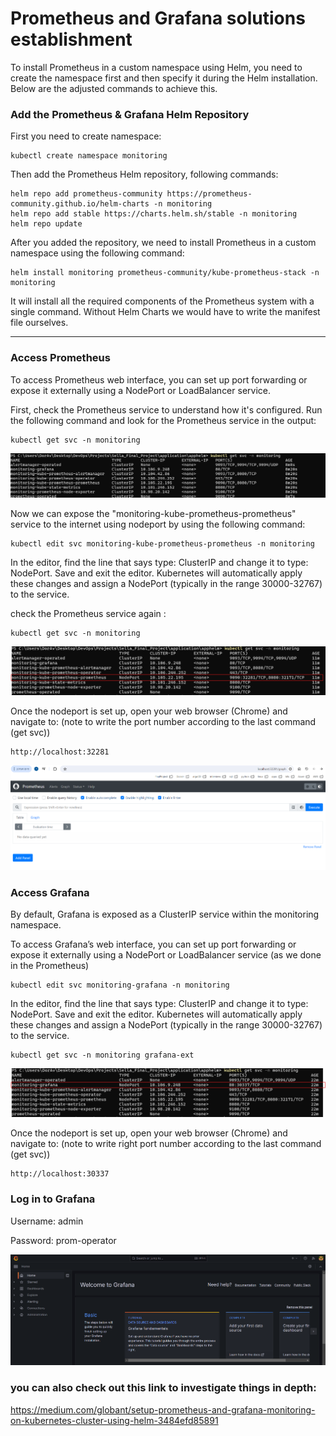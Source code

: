 # Prometheus and Grafana solutions establishment
To install Prometheus in a custom namespace using Helm, you need to create the namespace first and then specify it during the Helm installation. Below are the adjusted commands to achieve this.
### Add the Prometheus & Grafana Helm Repository

First you need to create namespace:
```
kubectl create namespace monitoring
```
Then add the Prometheus Helm repository, following commands:
```
helm repo add prometheus-community https://prometheus-community.github.io/helm-charts -n monitoring
helm repo add stable https://charts.helm.sh/stable -n monitoring
helm repo update
```

After you added the repository, we need to install Prometheus in a custom namespace using the following command:
```
helm install monitoring prometheus-community/kube-prometheus-stack -n monitoring
```
It will install all the required components of the Prometheus system with a single command. Without Helm Charts we would have to write the manifest file ourselves.

---------- 
### Access Prometheus 
To access Prometheus web interface, you can set up port forwarding or expose it externally using a NodePort or LoadBalancer service.

First, check the Prometheus service to understand how it's configured. Run the following command and look for the Prometheus service in the output:
```
kubectl get svc -n monitoring 
```

![alt text](photos/prometoues-before.png)


Now we can expose the "monitoring-kube-prometheus-prometheus" service to the internet using nodeport by using the following command: 
```
kubectl edit svc monitoring-kube-prometheus-prometheus -n monitoring
```
In the editor, find the line that says type: ClusterIP and change it to type: NodePort. Save and exit the editor. Kubernetes will automatically apply these changes and assign a NodePort (typically in the range 30000-32767) to the service.

check the Prometheus service again : 
```
kubectl get svc -n monitoring 
```
![alt text](photos/prometoues-after.png)

Once the nodeport is set up, open your web browser (Chrome) and navigate to: (note to write the port number according to the last command (get svc))
```
http://localhost:32281
```
![alt text](photos/prometoues-ui.png)


### Access Grafana
By default, Grafana is exposed as a ClusterIP service within the monitoring namespace. 

To access Grafana’s web interface, you can set up port forwarding or expose it externally using a NodePort or LoadBalancer service (as we done in the Prometheus)
```
kubectl edit svc monitoring-grafana -n monitoring
```
In the editor, find the line that says type: ClusterIP and change it to type: NodePort. Save and exit the editor. Kubernetes will automatically apply these changes and assign a NodePort (typically in the range 30000-32767) to the service.

```
kubectl get svc -n monitoring grafana-ext
```
![alt text](photos/grafana-after.png)

Once the nodeport is set up, open your web browser (Chrome) and navigate to: (note to write right port number according to the last command (get svc))
```
http://localhost:30337
```

### Log in to Grafana
Username: admin

Password: prom-operator 

![alt text](photos/grafana-ui.png)

### you can also check out this link to investigate things in depth:

https://medium.com/globant/setup-prometheus-and-grafana-monitoring-on-kubernetes-cluster-using-helm-3484efd85891